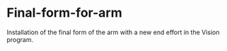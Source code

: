 # Final-form-for-arm
Installation of the final form of the arm with a new end effort in the Vision program.

